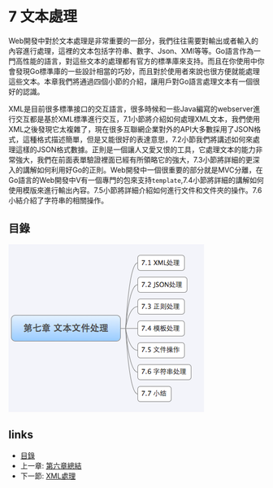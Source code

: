 # 7 文本處理
Web開發中對於文本處理是非常重要的一部分，我們往往需要對輸出或者輸入的內容進行處理，這裡的文本包括字符串、數字、Json、XMl等等。Go語言作為一門高性能的語言，對這些文本的處理都有官方的標準庫來支持。而且在你使用中你會發現Go標準庫的一些設計相當的巧妙，而且對於使用者來說也很方便就能處理這些文本。本章我們將通過四個小節的介紹，讓用戶對Go語言處理文本有一個很好的認識。

XML是目前很多標準接口的交互語言，很多時候和一些Java編寫的webserver進行交互都是基於XML標準進行交互，7.1小節將介紹如何處理XML文本，我們使用XML之後發現它太複雜了，現在很多互聯網企業對外的API大多數採用了JSON格式，這種格式描述簡單，但是又能很好的表達意思，7.2小節我們將講述如何來處理這樣的JSON格式數據。正則是一個讓人又愛又恨的工具，它處理文本的能力非常強大，我們在前面表單驗證裡面已經有所領略它的強大，7.3小節將詳細的更深入的講解如何利用好Go的正則。Web開發中一個很重要的部分就是MVC分離，在Go語言的Web開發中V有一個專門的包來支持`template`,7.4小節將詳細的講解如何使用模版來進行輸出內容。7.5小節將詳細介紹如何進行文件和文件夾的操作。7.6小結介紹了字符串的相關操作。

## 目錄
   ![](images/navi7.png?raw=true)

## links
   * [目錄](<preface.md>)
   * 上一章: [第六章總結](<06.5.md>)
   * 下一節: [XML處理](<07.1.md>)
